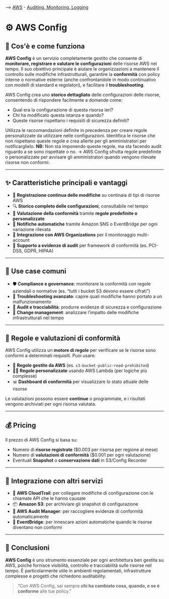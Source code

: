 --> [AWS](00-Intro/AWS.md)  -  [Auditing, Monitoring, Logging](08-Auditing-Monitoring-Logging/Auditing-Monitoring-Logging.md)
# ⚙️ AWS Config

## 📘 Cos'è e come funziona

**AWS Config** è un servizio completamente gestito che consente di **monitorare, registrare e valutare le configurazioni** delle risorse AWS nel tempo. 
Il suo obiettivo principale è aiutare le organizzazioni a mantenere il controllo sulle modifiche infrastrutturali, garantire la **conformità** con policy interne o normative esterne (anche confrontandole in modo continuativo con modelli di standard e regolatori), e facilitare il **troubleshooting**.

AWS Config crea uno **storico dettagliato** delle configurazioni delle risorse, consentendo di rispondere facilmente a domande come:
- Qual era la configurazione di questa risorsa ieri?
- Chi ha modificato questa istanza e quando?
- Queste risorse rispettano i requisiti di sicurezza definiti?

Utilizza le raccomandazioni definite in precedenza per creare regole personalizzate da utilizzare nelle configurazioni. Identifica le risorse che non rispettano queste regole e crea allerte per gli amministratori per notificarglielo.
**NB:** Non sta imponendo queste regole, ma sta facendo audit riguardo a se sono rispettate o no.
->  AWS Config sfrutta regole predefinite o personalizzate per avvisare gli amministratori quando vengono rilevate risorse non conformi.

---

## ✨ Caratteristiche principali e vantaggi

- 📜 **Registrazione continua delle modifiche** su centinaia di tipi di risorse AWS
- 🔍 **Storico completo delle configurazioni**, consultabile nel tempo
- 📏 **Valutazione della conformità** tramite **regole predefinite o personalizzate**
- 🔁 **Notifiche automatiche** tramite Amazon SNS o EventBridge per ogni variazione rilevata
- 🏢 **Integrazione con AWS Organizations** per il monitoraggio multi-account
- 🔐 **Supporto a evidenze di audit** per framework di conformità (es. PCI-DSS, GDPR, HIPAA)

---

## 🚀 Use case comuni

- 🛡️ **Compliance e governance**: monitorare la conformità con regole aziendali o normative (es. “tutti i bucket S3 devono essere cifrati”)
- 🧠 **Troubleshooting avanzato**: capire quali modifiche hanno portato a un malfunzionamento
- 📝 **Audit e tracciabilità**: produrre evidenze di sicurezza e configurazione
- 🔄 **Change management**: analizzare l’impatto delle modifiche infrastrutturali nel tempo

---

## 🔧 Regole e valutazioni di conformità

AWS Config utilizza un **motore di regole** per verificare se le risorse sono conformi a determinati requisiti. Puoi usare:

- 🧩 **Regole gestite da AWS** (es. `s3-bucket-public-read-prohibited`)
- 🧑‍💻 **Regole personalizzate** usando AWS Lambda (per logiche più complesse)
- 📊 **Dashboard di conformità** per visualizzare lo stato attuale delle risorse

Le valutazioni possono essere **continue** o programmate, e i risultati vengono archiviati per ogni risorsa valutata.

---

## 💰 Pricing

Il prezzo di AWS Config si basa su:

- Numero di **risorse registrate** ($0.003 per risorsa per regione al mese)
- Numero di **valutazioni di conformità** ($0.001 per ogni valutazione)
- Eventuali **Snapshot** o **conservazione dati** in S3/Config Recorder

---

## 🧰 Integrazione con altri servizi

- 🔄 **AWS CloudTrail**: per collegare modifiche di configurazione con le chiamate API che le hanno causate
- 📦 **Amazon S3**: per archiviare gli snapshot di configurazione
- 🧠 **AWS Audit Manager**: per raccogliere evidenze di conformità automaticamente
- 🧩 **EventBridge**: per innescare azioni automatiche quando le risorse diventano non conformi

---

## 📌 Conclusioni

**AWS Config** è uno strumento essenziale per ogni architettura ben gestita su AWS, poiché fornisce visibilità, controllo e tracciabilità sulle risorse nel tempo. È particolarmente utile in ambienti regolamentati, infrastrutture complesse e progetti che richiedono auditability.

> “Con AWS Config, sai sempre **chi ha cambiato cosa, quando, e se è conforme** alle tue policy.”
